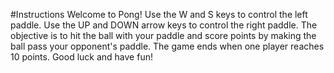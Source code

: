 #Instructions 
Welcome to Pong!
Use the W and S keys to control the left paddle.
Use the UP and DOWN arrow keys to control the right paddle.
The objective is to hit the ball with your paddle and score points by making the ball pass your opponent's paddle.
The game ends when one player reaches 10 points.
Good luck and have fun!
